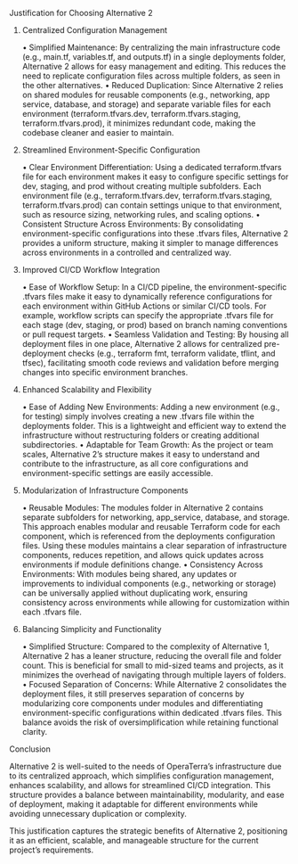 Justification for Choosing Alternative 2

1. Centralized Configuration Management

	•	Simplified Maintenance: By centralizing the main infrastructure code (e.g., main.tf, variables.tf, and outputs.tf) in a single deployments folder, Alternative 2 allows for easy management and editing. This reduces the need to replicate configuration files across multiple folders, as seen in the other alternatives.
	•	Reduced Duplication: Since Alternative 2 relies on shared modules for reusable components (e.g., networking, app service, database, and storage) and separate variable files for each environment (terraform.tfvars.dev, terraform.tfvars.staging, terraform.tfvars.prod), it minimizes redundant code, making the codebase cleaner and easier to maintain.

2. Streamlined Environment-Specific Configuration

	•	Clear Environment Differentiation: Using a dedicated terraform.tfvars file for each environment makes it easy to configure specific settings for dev, staging, and prod without creating multiple subfolders. Each environment file (e.g., terraform.tfvars.dev, terraform.tfvars.staging, terraform.tfvars.prod) can contain settings unique to that environment, such as resource sizing, networking rules, and scaling options.
	•	Consistent Structure Across Environments: By consolidating environment-specific configurations into these .tfvars files, Alternative 2 provides a uniform structure, making it simpler to manage differences across environments in a controlled and centralized way.

3. Improved CI/CD Workflow Integration

	•	Ease of Workflow Setup: In a CI/CD pipeline, the environment-specific .tfvars files make it easy to dynamically reference configurations for each environment within GitHub Actions or similar CI/CD tools. For example, workflow scripts can specify the appropriate .tfvars file for each stage (dev, staging, or prod) based on branch naming conventions or pull request targets.
	•	Seamless Validation and Testing: By housing all deployment files in one place, Alternative 2 allows for centralized pre-deployment checks (e.g., terraform fmt, terraform validate, tflint, and tfsec), facilitating smooth code reviews and validation before merging changes into specific environment branches.

4. Enhanced Scalability and Flexibility

	•	Ease of Adding New Environments: Adding a new environment (e.g., for testing) simply involves creating a new .tfvars file within the deployments folder. This is a lightweight and efficient way to extend the infrastructure without restructuring folders or creating additional subdirectories.
	•	Adaptable for Team Growth: As the project or team scales, Alternative 2’s structure makes it easy to understand and contribute to the infrastructure, as all core configurations and environment-specific settings are easily accessible.

5. Modularization of Infrastructure Components

	•	Reusable Modules: The modules folder in Alternative 2 contains separate subfolders for networking, app_service, database, and storage. This approach enables modular and reusable Terraform code for each component, which is referenced from the deployments configuration files. Using these modules maintains a clear separation of infrastructure components, reduces repetition, and allows quick updates across environments if module definitions change.
	•	Consistency Across Environments: With modules being shared, any updates or improvements to individual components (e.g., networking or storage) can be universally applied without duplicating work, ensuring consistency across environments while allowing for customization within each .tfvars file.

6. Balancing Simplicity and Functionality

	•	Simplified Structure: Compared to the complexity of Alternative 1, Alternative 2 has a leaner structure, reducing the overall file and folder count. This is beneficial for small to mid-sized teams and projects, as it minimizes the overhead of navigating through multiple layers of folders.
	•	Focused Separation of Concerns: While Alternative 2 consolidates the deployment files, it still preserves separation of concerns by modularizing core components under modules and differentiating environment-specific configurations within dedicated .tfvars files. This balance avoids the risk of oversimplification while retaining functional clarity.

Conclusion

Alternative 2 is well-suited to the needs of OperaTerra’s infrastructure due to its centralized approach, which simplifies configuration management, enhances scalability, and allows for streamlined CI/CD integration. This structure provides a balance between maintainability, modularity, and ease of deployment, making it adaptable for different environments while avoiding unnecessary duplication or complexity.

This justification captures the strategic benefits of Alternative 2, positioning it as an efficient, scalable, and manageable structure for the current project’s requirements.